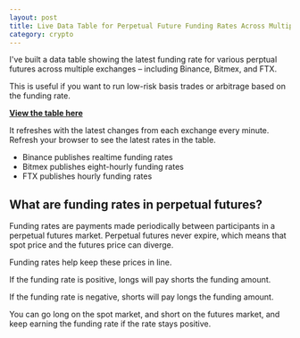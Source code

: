 ```yaml
---
layout: post
title: Live Data Table for Perpetual Future Funding Rates Across Multiple Crypto Exchanges
category: crypto
---
```


I've built a data table showing the latest funding rate for various perptual futures across multiple exchanges – including Binance, Bitmex, and FTX. 

This is useful if you want to run low-risk basis trades or arbitrage based on the funding rate.

**[View the table here](https://matthewpalmer.net/crypto-exchange-funding-rates/)**

It refreshes with the latest changes from each exchange every minute. Refresh your browser to see the latest rates in the table. 

* Binance publishes realtime funding rates
* Bitmex publishes eight-hourly funding rates
* FTX publishes hourly funding rates

## What are funding rates in perpetual futures?

Funding rates are payments made periodically between participants in a perpetual futures market. Perpetual futures never expire, which means that spot price and the futures price can diverge.

Funding rates help keep these prices in line.

If the funding rate is positive, longs will pay shorts the funding amount.

If the funding rate is negative, shorts will pay longs the funding amount.

You can go long on the spot market, and short on the futures market, and keep earning the funding rate if the rate stays positive.
